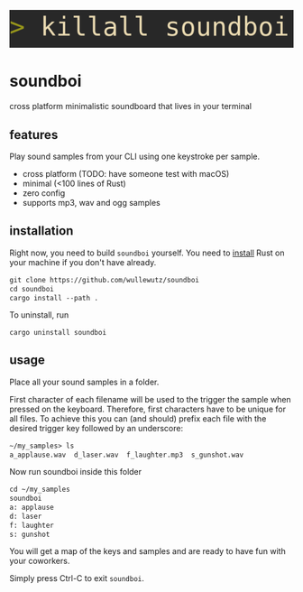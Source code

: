 ![logo](doc/logo.png)

# soundboi

cross platform minimalistic soundboard that lives in your terminal

## features

Play sound samples from your CLI using one keystroke per sample.

* cross platform (TODO: have someone test with macOS)
* minimal (<100 lines of Rust)
* zero config
* supports mp3, wav and ogg samples

## installation

Right now, you need to build `soundboi` yourself.
You need to [install](https://www.rust-lang.org/learn/get-started) Rust
on your machine if you don't have already.

```
git clone https://github.com/wullewutz/soundboi
cd soundboi
cargo install --path .
```

To uninstall, run
```
cargo uninstall soundboi
```

## usage

Place all your sound samples in a folder.

First character of each filename will be used to the trigger the sample when
pressed on the keyboard.
Therefore, first characters have to be unique for all files.
To achieve this you can (and should) prefix each file with the desired trigger
key followed by an underscore:

```
~/my_samples> ls
a_applause.wav	d_laser.wav  f_laughter.mp3  s_gunshot.wav
```
Now run soundboi inside this folder

```
cd ~/my_samples
soundboi
a: applause
d: laser
f: laughter
s: gunshot
```

You will get a map of the keys and samples and are ready to have fun with your
coworkers.

Simply press Ctrl-C to exit `soundboi`.
